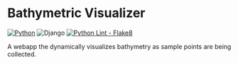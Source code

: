 # Bathymetric Visualizer

[//]: # ([![Python Tests]&#40;https://github.com/matthew-buglass/echo_sounding_simulator/actions/workflows/python-test.yml/badge.svg&#41;]&#40;https://github.com/matthew-buglass/echo_sounding_simulator/actions/workflows/python-test.yml&#41;)
[![Python](https://img.shields.io/badge/Python-3.10-3776AB.svg)](https://www.python.org)
![Django](https://img.shields.io/badge/django-5.0-%23092E20.svg?&logo=django&logoColor=white)
[![Python Lint - Flake8](https://github.com/matthew-buglass/bathymetric_visualizer/actions/workflows/python-lint.yml/badge.svg)](https://github.com/matthew-buglass/bathymetric_visualizer/actions/workflows/python-lint.yml)

[//]: # (![Test Coverage]&#40;https://img.shields.io/endpoint?url=https://gist.githubusercontent.com/matthew-buglass/b88855f7e79729fc1cf9bd4b582012ba/raw/covbadge.json&#41;)

A webapp the dynamically visualizes bathymetry as sample points are being collected. 
